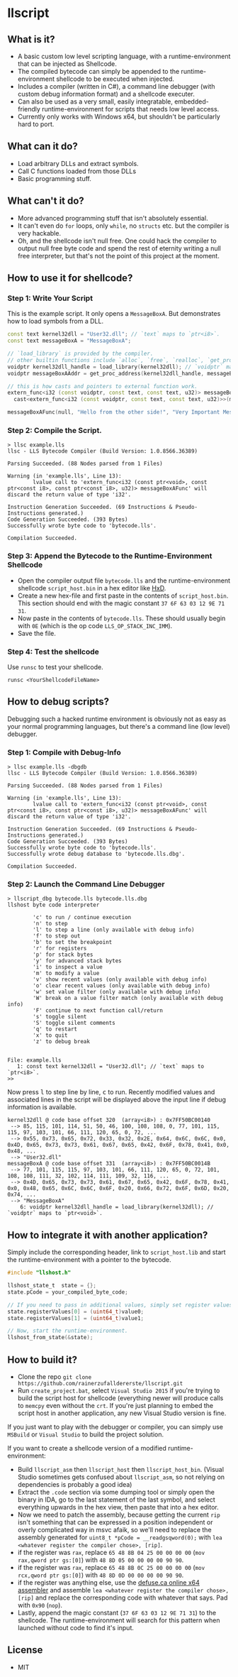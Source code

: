 
# llscript
## What is it?
- A basic custom low level scripting language, with a runtime-environment that can be injected as Shellcode.
- The compiled bytecode can simply be appended to the runtime-environment shellcode to be executed when injected.
- Includes a compiler (written in C#), a command line debugger (with custom debug information format) and a shellcode executer.
- Can also be used as a very small, easily integratable, embedded-friendly runtime-environment for scripts that needs low level access.
- Currently only works with Windows x64, but shouldn't be particularly hard to port.

## What can it do?
- Load arbitrary DLLs and extract symbols.
- Call C functions loaded from those DLLs
- Basic programming stuff.

## What can't it do?
- More advanced programming stuff that isn't absolutely essential.
- It can't even do `for` loops, only `while`, no `structs` etc. but the compiler is very hackable.
- Oh, and the shellcode isn't null free. One could hack the compiler to output null free byte code and spend the rest of eternity writing a null free interpreter, but that's not the point of this project at the moment.

## How to use it for shellcode?
### Step 1: Write Your Script
This is the example script. It only opens a `MessageBoxA`. But demonstrates how to load symbols from a DLL.
```c++
const text kernel32dll = "User32.dll"; // `text` maps to `ptr<i8>`.
const text messageBoxA = "MessageBoxA";

// `load_library` is provided by the compiler.
// other builtin functions include `alloc`, `free`, `realloc`, `get_proc_address`.
voidptr kernel32dll_handle = load_library(kernel32dll); // `voidptr` maps to `ptr<void>`.
voidptr messageBoxAAddr = get_proc_address(kernel32dll_handle, messageBoxA);

// this is how casts and pointers to external function work.
extern_func<i32 (const voidptr, const text, const text, u32)> messageBoxAFunc = 
  cast<extern_func<i32 (const voidptr, const text, const text, u32)>>(messageBoxAAddr);

messageBoxAFunc(null, "Hello from the other side!", "Very Important Message", 0);
```

### Step 2: Compile the Script.
```
> llsc example.lls
llsc - LLS Bytecode Compiler (Build Version: 1.0.8566.36389)

Parsing Succeeded. (88 Nodes parsed from 1 Files)

Warning (in 'example.lls', Line 13):
        lvalue call to 'extern_func<i32 (const ptr<void>, const ptr<const i8>, const ptr<const i8>, u32)> messageBoxAFunc' will discard the return value of type 'i32'.

Instruction Generation Succeeded. (69 Instructions & Pseudo-Instructions generated.)
Code Generation Succeeded. (393 Bytes)
Successfully wrote byte code to 'bytecode.lls'.

Compilation Succeeded.
```

### Step 3: Append the Bytecode to the Runtime-Environment Shellcode
- Open the compiler output file `bytecode.lls` and the runtime-environment shellcode `script_host.bin` in a hex editor like [HxD](https://mh-nexus.de/en/hxd/).
- Create a new hex-file and first paste in the contents of `script_host.bin`. This section should end with the magic constant `37 6F 63 03 12 9E 71 31`.
- Now paste in the contents of `bytecode.lls`. These should usually begin with `0E` (which is the op code `LLS_OP_STACK_INC_IMM`).
- Save the file.

### Step 4: Test the shellcode
Use `runsc` to test your shellcode.
```
runsc <YourShellcodeFileName>
```

## How to debug scripts?
Debugging such a hacked runtime environment is obviously not as easy as your normal programming languages, but there's a command line (low level) debugger.

### Step 1: Compile with Debug-Info
```
> llsc example.lls -dbgdb
llsc - LLS Bytecode Compiler (Build Version: 1.0.8566.36389)

Parsing Succeeded. (88 Nodes parsed from 1 Files)

Warning (in 'example.lls', Line 13):
        lvalue call to 'extern_func<i32 (const ptr<void>, const ptr<const i8>, const ptr<const i8>, u32)> messageBoxAFunc' will discard the return value of type 'i32'.

Instruction Generation Succeeded. (69 Instructions & Pseudo-Instructions generated.)
Code Generation Succeeded. (393 Bytes)
Successfully wrote byte code to 'bytecode.lls'.
Successfully wrote debug database to 'bytecode.lls.dbg'.

Compilation Succeeded.
```

### Step 2: Launch the Command Line Debugger
```
> llscript_dbg bytecode.lls bytecode.lls.dbg
llshost byte code interpreter

        'c' to run / continue execution
        'n' to step
        'l' to step a line (only available with debug info)
        'f' to step out
        'b' to set the breakpoint
        'r' for registers
        'p' for stack bytes
        'y' for advanced stack bytes
        'i' to inspect a value
        'm' to modify a value
        'v' show recent values (only available with debug info)
        'o' clear recent values (only available with debug info)
        'w' set value filter (only available with debug info)
        'W' break on a value filter match (only available with debug info)
        'F' continue to next function call/return
        's' toggle silent
        'S' toggle silent comments
        'q' to restart
        'x' to quit
        'z' to debug break


File: example.lls
   1: const text kernel32dll = "User32.dll"; // `text` maps to `ptr<i8>`.
>>
```

Now press <kbd>l</kbd> to step line by line, <kbd>c</kbd> to run.
Recently modified values and associated lines in the script will be displayed above the input line if debug information is available. 

```
kernel32dll @ code base offset 320  (array<i8>) : 0x7FF50BC00140
 --> 85, 115, 101, 114, 51, 50, 46, 100, 108, 108, 0, 77, 101, 115, 115, 97, 103, 101, 66, 111, 120, 65, 0, 72, ...
 --> 0x55, 0x73, 0x65, 0x72, 0x33, 0x32, 0x2E, 0x64, 0x6C, 0x6C, 0x0, 0x4D, 0x65, 0x73, 0x73, 0x61, 0x67, 0x65, 0x42, 0x6F, 0x78, 0x41, 0x0, 0x48, ...
 --> "User32.dll"
messageBoxA @ code base offset 331  (array<i8>) : 0x7FF50BC0014B
 --> 77, 101, 115, 115, 97, 103, 101, 66, 111, 120, 65, 0, 72, 101, 108, 108, 111, 32, 102, 114, 111, 109, 32, 116, ...
 --> 0x4D, 0x65, 0x73, 0x73, 0x61, 0x67, 0x65, 0x42, 0x6F, 0x78, 0x41, 0x0, 0x48, 0x65, 0x6C, 0x6C, 0x6F, 0x20, 0x66, 0x72, 0x6F, 0x6D, 0x20, 0x74, ...
 --> "MessageBoxA"
    6: voidptr kernel32dll_handle = load_library(kernel32dll); // `voidptr` maps to `ptr<void>`.
```

## How to integrate it with another application?
Simply include the corresponding header, link to `script_host.lib` and start the runtime-environment with a pointer to the bytecode.

```c
#include "llshost.h"

llshost_state_t  state = {};
state.pCode = your_compiled_byte_code;

// If you need to pass in additional values, simply set register values:
state.registerValues[0] = (uint64_t)value0;
state.registerValues[1] = (uint64_t)value1;

// Now, start the runtime-environment.
llshost_from_state(&state);
```

## How to build it?
- Clone the repo `git clone https://github.com/rainerzufalldererste/llscript.git`
- Run `create_project.bat`, select `Visual Studio 2015` if you're trying to build the script host for shellcode (everything newer will produce calls to `memcpy` even without the `crt`. If you're just planning to embed the script host in another application, any new Visual Studio version is fine. 

If you just want to play with the debugger or compiler, you can simply use `MSBuild` or `Visual Studio` to build the project solution.

If you want to create a shellcode version of a modified runtime-environment:

- Build `llscript_asm` then `llscript_host` then `llscript_host_bin`. (Visual Studio sometimes gets confused about `llscript_asm`, so not relying on dependencies is probably a good idea)
-   Extract the `.code` section via some dumping tool or simply open the binary in IDA, go to the last statement of the last symbol, and select everything upwards in the hex view, then paste that into a hex editor.
- Now we need to patch the assembly, because getting the current `rip` isn't something that can be expressed in a position independent or overly complicated way in msvc afaik, so we'll need to replace the assembly generated for `uint8_t *pCode = __readgsqword(0);` with `lea <whatever register the compiler chose>, [rip]`.
 - if the register was `rax`, replace `65 48 8B 04 25 00 00 00 00` (`mov rax,qword ptr gs:[0]`) with `48 8D 05 00 00 00 00 90 90`.
 - if the register was `rax`, replace `65 48 8B 0C 25 00 00 00 00` (`mov rcx,qword ptr gs:[0]`) with `48 8D 0D 00 00 00 00 90 90`.
 - if the register was anything else, use the [defuse.ca online x64 assembler](https://defuse.ca/online-x86-assembler.htm) and assemble `lea <whatever register the compiler chose>, [rip]` and replace the corresponding code with whatever that says. Pad with `0x90` (`nop`).
- Lastly, append the magic constant (`37 6F 63 03 12 9E 71 31`) to the shellcode. The runtime-environment will search for this pattern when launched without code to find it's input.

## License
- MIT
